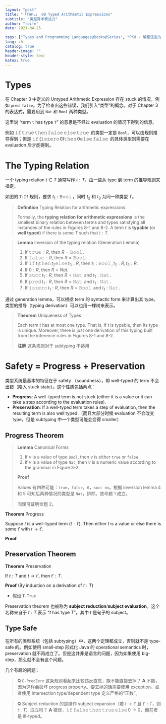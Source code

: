```yaml
---
layout: "post"
title: "「TAPL」 08 Typed Arithmetic Expressions"
subtitle: "类型算术表达式"
author: "roife"
date: 2021-04-25

tags: ["Types and Programming Languages@Books@Series", "PKU - 编程语言的设计原理@Courses@Series", "程序语言理论@Tags@Tags", "类型系统@Tags@Tags"]
lang: zh
catalog: true
header-image: ""
header-style: text
katex: true
---
```


# Types

在 Chapter 3 中定义的 Untyped Arithmetic Expression 存在 stuck 的情况，例如 `pred false`。为了检查出这些错误，我们引入“类型”的概念。对于 Chapter 3 的表达式，需要用到 `Nat` 和 `Bool` 两种类型。

这里说 “term `t` has type `T`” 的意思是不经过 evaluation 的情况下得到的信息。

例如 $\operatorname{\mathtt{if}} \operatorname{\mathtt{true}} \operatorname{\mathtt{then}} \operatorname{\mathtt{false}} \operatorname{\mathtt{else}} \operatorname{\mathtt{true}}$ 的类型一定是 `Bool`，可以由规则推导得到；但是 $\operatorname{\mathtt{if}} (\operatorname{\mathtt{iszero}} 0) \operatorname{\mathtt{then}} 0 \operatorname{\mathtt{else}} \operatorname{\mathtt{false}}$ 的具体类型则需要在 evaluation 后才能得到。

# The Typing Relation

一个 typing relation $t \in T$ 通常写作 $t : T$，由一些从 type 到 term 的推导规则来指定。

如图的 `T-If` 规则，要求 $t_1 : \operatorname{\mathtt{Bool}}$，同时  $t_2$ 和 $t_3$ 为同一种类型 $T$。

> **Definition** Typing Relation for arithmetic expressions
>
> Formally, the **typing relation for arithmetic expressions** is the smallest binary relation between terms and types satisfying all instances of the rules in Figures 8-1 and 8-2. A term $t$ is **typable** (or **well typed**) if there is some $T$ such that $t : T$.

> **Lemma** Inversion of the typing relation (Generation Lemma)
>
> 1. If $\operatorname{\mathtt{true}} : R$, then $R = \operatorname{\mathtt{Bool}}$.
> 2. If $\operatorname{\mathtt{false}} : R$, then $R = \operatorname{\mathtt{Bool}}$.
> 3. If $\operatorname{\mathtt{if}} t_1 \operatorname{\mathtt{then}} t_2 \operatorname{\mathtt{else}} t_3 : R$, then $t_1 : \operatorname{\mathtt{Bool}}, t_2 : R, t_3 : R$.
> 4. If $0 : R$, then $R = Nat$.
> 5. If $\operatorname{\mathtt{succ}} t_1 : R$, then $R = \operatorname{\mathtt{Nat}}$ and $t_1 : \operatorname{\mathtt{Nat}}$.
> 6. If $\operatorname{\mathtt{pred}} t_1 : R$, then $R = \operatorname{\mathtt{Nat}}$ and $t_1 : \operatorname{\mathtt{Nat}}$.
> 7. If $\operatorname{\mathtt{iszero}} t_1 : R$, then $R = \operatorname{\mathtt{Bool}}$ and $t_1 : \operatorname{\mathtt{Nat}}$.

通过 generation lemma，可以根据 term 的 syntactic form 来计算出其 type。类型的推导（typing derivation）可以也用一棵树来表示。

> **Theorem** Uniqueness of Types
>
> Each term $t$ has at most one type. That is, if $t$ is typable, then its type is unique. Moreover, there is just one derivation of this typing built from the inference rules in Figures 8-1 and 8-2.
>
> **注解** 这条规则对于 subtyping 不适用

# Safety = Progress + Preservation

类型系统最基本的特征在于 safety （soundness），即 well-typed 的 term 不会出错（陷入 stuck state）。这个性质包括两点：
- **Progress**: A well-typed term is not stuck (either it is a value or it can take a step according to the evaluation rules).
- **Preservation**: If a well-typed term takes a step of evaluation, then the resulting term is also well typed.（而且大部分时候 evaluation 不会改变 type，但是 subtyping 中一个类型可能会变得 smaller）

## Progress Theorem

> **Lemma** Canonical Forms
>
> 1. If $v$ is a value of type `Bool`, then $v$ is either `true` or `false`
> 2. If $v$ is a value of type `Nat`, then $v$ is a numeric value according to the grammar in Figure 3-2.
>
> **Proof**
>
> Values 有四种可能：`true`，`false`，`0`，`succ nv`。根据 inversion lemma 4 和 5 可知后两种情况的类型是 `Nat`，排除。故命题 1 成立。
>
> 同理可证明命题 2。

**Theorem** Progress

Suppose $t$ is a well-typed term ($t : T$). Then either $t$ is a value or else there is some $t'$ with $t \rightarrow t'$.

**Proof**



## Preservation Theorem

**Theorem** Preservation

If $t : T$ and $t \rightarrow t'$, then $t' : T$.

**Proof** (By induction on a derivation of $t : T$)

- 假设 `T-True`

Preservation theorem 也被称为 **subject reduction**/**subject evaluation**。这个名称来自于 $t : T$ 表示 “$t$ has type $T$”，其中 $t$ 是句子的 subject。

## Type Safe

在所有的类型系统（包括 subtyping）中，这两个定理都成立，否则就不是 type-safe 的。例如使用 small-step 形式化 Java 的 operational semantics 时，preservation 就不再成立了。但是这并非是语言的问题，因为如果使用 big-step，那么就不会有这个问题。

几个有趣的问题：

> **Q** `E-PredZero` 这条规则看起来比较违反直觉，能不能直接去掉？
> **A** 不能，因为这样会破坏 progress property。要去掉的话需要使用 exception。或者使用 intersection type/dependent type 定义严格的“正数”。

> **Q** Subject reduction 的逆操作 subject expansion（若 $t \rightarrow t'$ 且 $t' : T$，则 $t : T$）成立吗？
> **A** 错误，$\operatorname{\mathtt{if}} \operatorname{\mathtt{false}} \operatorname{\mathtt{then}} \operatorname{\mathtt{true}} \operatorname{\mathtt{else}} 0 \rightarrow 0$，而前者是 ill-typed。

